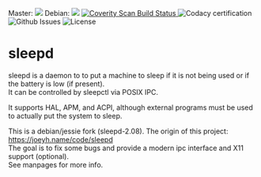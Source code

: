 Master: <img src="https://travis-ci.org/lnslbrty/sleepd.svg?branch=master">
Debian: <img src="https://travis-ci.org/lnslbrty/sleepd.svg?branch=debian">
<a href="https://scan.coverity.com/projects/lnslbrty-sleepd">
  <img alt="Coverity Scan Build Status" src="https://scan.coverity.com/projects/11901/badge.svg" />
</a>
<img alt="Codacy certification" src="https://api.codacy.com/project/badge/Grade/aa2041f1e6e648ae83945d29cfa0da17" />
<img alt="Github Issues" src="https://img.shields.io/github/issues/lnslbrty/sleepd.svg" />
<img alt="License" src="https://img.shields.io/github/license/lnslbrty/sleepd.svg" />

sleepd
========

sleepd is a daemon to to put a machine to sleep if it is not being used or if the battery is low (if present). <br />
It can be controlled by sleepctl via POSIX IPC. <br />

It supports HAL, APM, and ACPI, although external programs must be used to actually put the system to sleep. <br />

This is a debian/jessie fork (sleepd-2.08). The origin of this project: https://joeyh.name/code/sleepd <br />
The goal is to fix some bugs and provide a modern ipc interface and X11 support (optional). <br />
See manpages for more info. <br />

